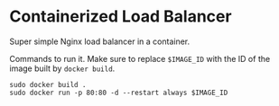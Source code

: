 # Containerized Load Balancer
Super simple Nginx load balancer in a container.

Commands to run it. Make sure to replace `$IMAGE_ID` with the ID of the image built by `docker build`.

```text
sudo docker build .
sudo docker run -p 80:80 -d --restart always $IMAGE_ID
```
